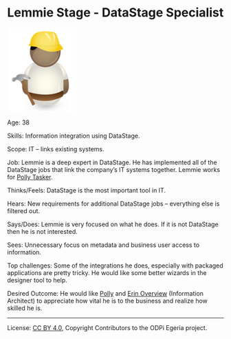 <!-- SPDX-License-Identifier: CC-BY-4.0 -->
<!-- Copyright Contributors to the ODPi Egeria project. -->

# Lemmie Stage - DataStage Specialist

![Icon](lemmie-stage.png)

Age: 38

Skills: Information integration using DataStage.

Scope: IT – links existing systems.

Job:
Lemmie is a deep expert in DataStage.
He has implemented all of the DataStage jobs that link the
company’s IT systems together.
Lemmie works for [Polly Tasker](polly-tasker.md).

Thinks/Feels:
DataStage is the most important tool in IT.

Hears:
New requirements for additional DataStage jobs – everything else is filtered out.

Says/Does:
Lemmie is very focused on what he does.
If it is not DataStage then he is not interested.

Sees:
Unnecessary focus on metadata and business user access to information.

Top challenges:
Some of the integrations he does, especially with packaged
applications are pretty tricky.
He would like some better wizards in the designer tool to help.

Desired Outcome:
He would like [Polly](polly-tasker.md) and
[Erin Overview](erin-overview.md) (Information Architect) to
appreciate how vital he is to the business and realize how skilled he is. 


----
License: [CC BY 4.0](https://creativecommons.org/licenses/by/4.0/),
Copyright Contributors to the ODPi Egeria project.
